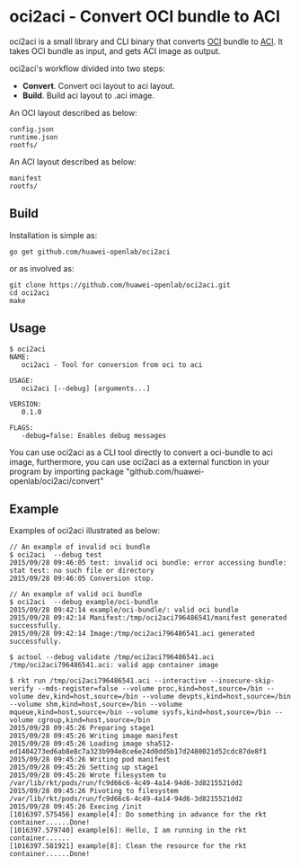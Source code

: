 # oci2aci - Convert OCI bundle to ACI

oci2aci is a small library and CLI binary that converts [OCI](https://github.com/opencontainers/specs) bundle to
[ACI](https://github.com/appc/spec/blob/master/SPEC.md#app-container-image). It takes OCI bundle as input, and gets ACI image as output.

oci2aci's workflow divided into two steps:
- **Convert**. Convert oci layout to aci layout.
- **Build**. Build aci layout to .aci image.

An OCI layout described as below:
```
config.json
runtime.json
rootfs/
```

An ACI layout described as below:
```
manifest
rootfs/
```

## Build

Installation is simple as:

	go get github.com/huawei-openlab/oci2aci

or as involved as:

	git clone https://github.com/huawei-openlab/oci2aci.git
	cd oci2aci
	make
	
## Usage

```
$ oci2aci
NAME:
   oci2aci - Tool for conversion from oci to aci

USAGE:
   oci2aci [--debug] [arguments...]

VERSION:
   0.1.0

FLAGS:
   -debug=false: Enables debug messages

```
You can use oci2aci as a CLI tool directly to convert a oci-bundle to aci image, furthermore, you can use oci2aci as a external function in your program by importing package "github.com/huawei-openlab/oci2aci/convert"
## Example

Examples of oci2aci illustrated as below:
```
// An example of invalid oci bundle
$ oci2aci  --debug test
2015/09/28 09:46:05 test: invalid oci bundle: error accessing bundle: stat test: no such file or directory
2015/09/28 09:46:05 Conversion stop.

// An example of valid oci bundle
$ oci2aci  --debug example/oci-bundle
2015/09/28 09:42:14 example/oci-bundle/: valid oci bundle
2015/09/28 09:42:14 Manifest:/tmp/oci2aci796486541/manifest generated successfully.
2015/09/28 09:42:14 Image:/tmp/oci2aci796486541.aci generated successfully.

$ actool --debug validate /tmp/oci2aci796486541.aci
/tmp/oci2aci796486541.aci: valid app container image

$ rkt run /tmp/oci2aci796486541.aci --interactive --insecure-skip-verify --mds-register=false --volume proc,kind=host,source=/bin --volume dev,kind=host,source=/bin --volume devpts,kind=host,source=/bin --volume shm,kind=host,source=/bin --volume mqueue,kind=host,source=/bin --volume sysfs,kind=host,source=/bin --volume cgroup,kind=host,source=/bin
2015/09/28 09:45:26 Preparing stage1
2015/09/28 09:45:26 Writing image manifest
2015/09/28 09:45:26 Loading image sha512-ed1404273ed6ab8e8c7a323b994e8ce6e24d0dd5b17d2480021d52cdc87de8f1
2015/09/28 09:45:26 Writing pod manifest
2015/09/28 09:45:26 Setting up stage1
2015/09/28 09:45:26 Wrote filesystem to /var/lib/rkt/pods/run/fc9d66c6-4c49-4a14-94d6-3d8215521dd2
2015/09/28 09:45:26 Pivoting to filesystem /var/lib/rkt/pods/run/fc9d66c6-4c49-4a14-94d6-3d8215521dd2
2015/09/28 09:45:26 Execing /init
[1016397.575456] example[4]: Do something in advance for the rkt container......Done!
[1016397.579740] example[6]: Hello, I am running in the rkt container......
[1016397.581921] example[8]: Clean the resource for the rkt container......Done!

```
